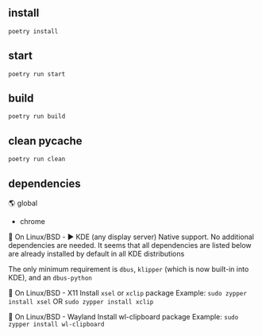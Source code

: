 ## install

``poetry install``

## start

``poetry run start``

## build

``poetry run build``

## clean __pycache__

``poetry run clean``


## dependencies

🌎 global

- chrome

🐧 On Linux/BSD - ▶️ KDE (any display server)
Native support. No additional dependencies are needed.
It seems that all dependencies are listed below are already installed by default in all KDE distributions

The only minimum requirement is ``dbus``, ``klipper`` (which is now built-in into KDE), and an ``dbus-python``

🐧 On Linux/BSD - X11
Install ``xsel`` or ``xclip`` package
Example: ``sudo zypper install xsel`` OR ``sudo zypper install xclip``

🐧 On Linux/BSD - Wayland
Install wl-clipboard package
Example: ``sudo zypper install wl-clipboard``